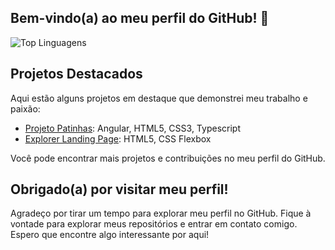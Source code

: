 ## Bem-vindo(a) ao meu perfil do GitHub! 👋

![Top Linguagens](https://github-readme-stats.vercel.app/api/top-langs/?username=alinedsouza&layout=compact&theme=dark)

## Projetos Destacados
Aqui estão alguns projetos em destaque que demonstrei meu trabalho e paixão:

- [Projeto Patinhas](https://github.com/AlineDsouza/Projeto-Patinhas): Angular, HTML5, CSS3, Typescript
- [Explorer Landing Page](https://explorer-landing-page-six.vercel.app/#): HTML5, CSS Flexbox


Você pode encontrar mais projetos e contribuições no meu perfil do GitHub.


## Obrigado(a) por visitar meu perfil!
Agradeço por tirar um tempo para explorar meu perfil no GitHub. Fique à vontade para explorar meus repositórios e entrar em contato comigo. Espero que encontre algo interessante por aqui!
